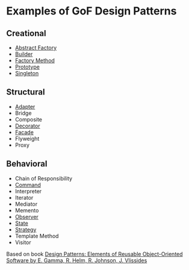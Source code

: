 # Examples of GoF Design Patterns

## Creational
* [Abstract Factory](https://github.com/krlbsk/DesignPatterns/tree/main/Abstract-Factory/AbstractFactory.playground)
* [Builder](https://github.com/krlbsk/DesignPatterns/tree/main/Builder/Builder.playground)
* [Factory Method](https://github.com/krlbsk/gof-design-patterns/tree/main/Factory-Method/FactoryMethod.playground)
* [Prototype](https://github.com/krlbsk/gof-design-patterns/tree/main/Prototype/Prototype.playground)
* [Singleton](https://github.com/krlbsk/DesignPatterns/tree/main/Singleton/Singleton.playground)

## Structural
* [Adapter](https://github.com/krlbsk/DesignPatterns/tree/main/Adapter/Adapter.playground)
* Bridge
* Composite
* [Decorator](https://github.com/krlbsk/DesignPatterns/tree/main/Decorator/Decorator.playground)
* [Facade](https://github.com/krlbsk/DesignPatterns/tree/main/Facade/Facade.playground)
* Flyweight
* Proxy

## Behavioral
* Chain of Responsibility
* [Command](https://github.com/krlbsk/gof-design-patterns/tree/main/Command/Command.playground)
* Interpreter
* Iterator
* Mediator
* Memento
* [Observer](https://github.com/krlbsk/gof-design-patterns/tree/main/Observer/Observer.playground)
* [State](https://github.com/krlbsk/DesignPatterns/tree/main/State/State.playground)
* [Strategy](https://github.com/krlbsk/DesignPatterns/tree/main/Strategy/Strategy.playground)
* Template Method
* Visitor

Based on book [Design Patterns: Elements of Reusable Object-Oriented Software by E. Gamma, R. Helm, R. Johnson, J. Vlissides](https://www.amazon.com/Design-Patterns-Elements-Reusable-Object-Oriented/dp/0201633612)
